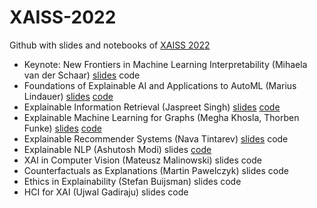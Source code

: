 # XAISS-2022
Github with slides and notebooks of [XAISS 2022](https://xaiss.eu/)

- Keynote: New Frontiers in Machine Learning Interpretability (Mihaela van der Schaar) [slides](https://github.com/Guzpenha/XAISS-2022/blob/main/slides_keynote_MvanderSchaar.pdf) code
- Foundations of Explainable AI and Applications to AutoML (Marius Lindauer) [slides](https://github.com/Guzpenha/XAISS-2022/blob/main/slides_01_Foundations%20of%20Explainable%20AI%20and%20Applications%20to%20AutoML.pdf) [code](https://github.com/Guzpenha/XAISS-2022/tree/main/code/AutoML)
- Explainable Information Retrieval (Jaspreet Singh) [slides](https://github.com/Guzpenha/XAISS-2022/blob/main/slides_02_Explainable_IR.pdf) [code](https://github.com/GarfieldLyu/EXS)
- Explainable Machine Learning for Graphs (Megha Khosla, Thorben Funke) [slides](https://github.com/Guzpenha/XAISS-2022/blob/main/slides_03_XAIGraph.pdf) [code](https://github.com/Guzpenha/XAISS-2022/blob/main/code/XAIGraphs_gnn.ipynb)
- Explainable Recommender Systems (Nava Tintarev) [slides](https://github.com/Guzpenha/XAISS-2022/blob/main/slides_04_Explainable_RecommenderSystems.pdf) code
- Explainable NLP (Ashutosh Modi) slides [code](https://github.com/Guzpenha/XAISS-2022/tree/main/code/Explainable%20NLP)
- XAI in Computer Vision (Mateusz Malinowski) slides code
- Counterfactuals as Explanations (Martin Pawelczyk) slides code
- Ethics in Explainability (Stefan Buijsman) slides code
- HCI for XAI (Ujwal Gadiraju) slides code


